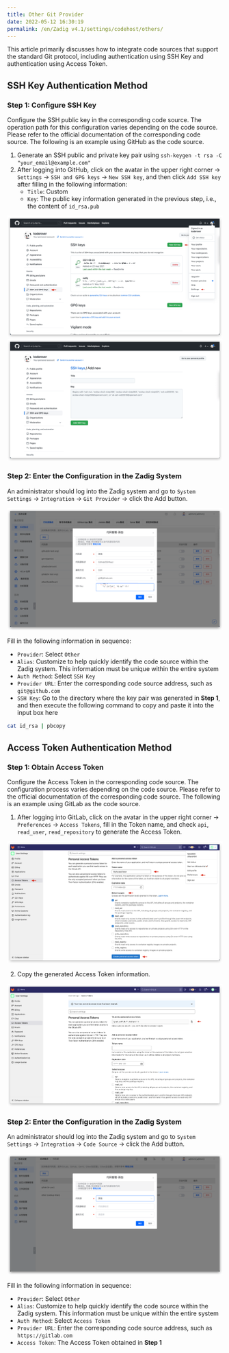 ```yaml
---
title: Other Git Provider
date: 2022-05-12 16:30:19
permalink: /en/Zadig v4.1/settings/codehost/others/
---
```


This article primarily discusses how to integrate code sources that support the standard Git protocol, including authentication using SSH Key and authentication using Access Token.

## SSH Key Authentication Method

### Step 1: Configure SSH Key

Configure the SSH public key in the corresponding code source. The operation path for this configuration varies depending on the code source. Please refer to the official documentation of the corresponding code source. The following is an example using GitHub as the code source.

1. Generate an SSH public and private key pair using `ssh-keygen -t rsa -C "your_email@example.com"`
2. After logging into GitHub, click on the avatar in the upper right corner -> `Settings` -> `SSH and GPG keys` -> `New SSH key`, and then click `Add SSH key` after filling in the following information:
    -  `Title`: Custom
    -  `Key`: The public key information generated in the previous step, i.e., the content of `id_rsa.pub`

![github_ssh_key](../../../../_images/github_ssh_key.png)
![github_ssh_key](../../../../_images/github_ssh_key_1.png)

### Step 2: Enter the Configuration in the Zadig System

An administrator should log into the Zadig system and go to `System Settings` → `Integration` → `Git Provider` → click the Add button.

![other_git_config](../../../../_images/ssh_key_git_config.png)

Fill in the following information in sequence:

- `Provider`: Select `Other`
- `Alias`: Customize to help quickly identify the code source within the Zadig system. This information must be unique within the entire system
- `Auth Method`: Select `SSH Key`
- `Provider URL`: Enter the corresponding code source address, such as `git@github.com`
- `SSH Key`: Go to the directory where the key pair was generated in **Step 1**, and then execute the following command to copy and paste it into the input box here

``` bash
cat id_rsa | pbcopy
```

## Access Token Authentication Method

### Step 1: Obtain Access Token

Configure the Access Token in the corresponding code source. The configuration process varies depending on the code source. Please refer to the official documentation of the corresponding code source. The following is an example using GitLab as the code source.

1. After logging into GitLab, click on the avatar in the upper right corner -> `Preferences` -> `Access Tokens`, fill in the Token name, and check `api`, `read_user`, `read_repository` to generate the Access Token.

![other_git_config](../../../../_images/gitlab_access_token.png)

2. Copy the generated Access Token information.

![other_git_config](../../../../_images/gitlab_access_token_2.png)

### Step 2: Enter the Configuration in the Zadig System

An administrator should log into the Zadig system and go to `System Settings` → `Integration` → `Code Source` → click the Add button.

![other_git_config](../../../../_images/access_token_git_config.png)

Fill in the following information in sequence:

- `Provider`: Select `Other`
- `Alias`: Customize to help quickly identify the code source within the Zadig system. This information must be unique within the entire system
- `Auth Method`: Select `Access Token`
- `Provider URL`: Enter the corresponding code source address, such as `https://gitlab.com`
- `Access Token`: The Access Token obtained in **Step 1**